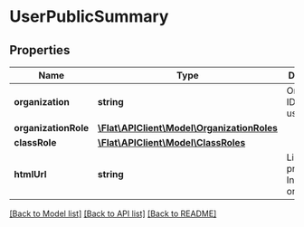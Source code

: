 # UserPublicSummary

## Properties
Name | Type | Description | Notes
------------ | ------------- | ------------- | -------------
**organization** | **string** | Organization ID (for Edu users only) | [optional] 
**organizationRole** | [**\Flat\APIClient\Model\OrganizationRoles**](OrganizationRoles.md) |  | [optional] 
**classRole** | [**\Flat\APIClient\Model\ClassRoles**](ClassRoles.md) |  | [optional] 
**htmlUrl** | **string** | Link to user profile (for Indiv. users only) | [optional] 

[[Back to Model list]](../README.md#documentation-for-models) [[Back to API list]](../README.md#documentation-for-api-endpoints) [[Back to README]](../README.md)


